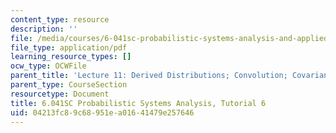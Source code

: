 ```yaml
---
content_type: resource
description: ''
file: /media/courses/6-041sc-probabilistic-systems-analysis-and-applied-probability-fall-2013/04213fc89c68951ea01641479e257646_MIT6_041SCF13_tut06.pdf
file_type: application/pdf
learning_resource_types: []
ocw_type: OCWFile
parent_title: 'Lecture 11: Derived Distributions; Convolution; Covariance and Correlation'
parent_type: CourseSection
resourcetype: Document
title: 6.041SC Probabilistic Systems Analysis, Tutorial 6
uid: 04213fc8-9c68-951e-a016-41479e257646
---
```


